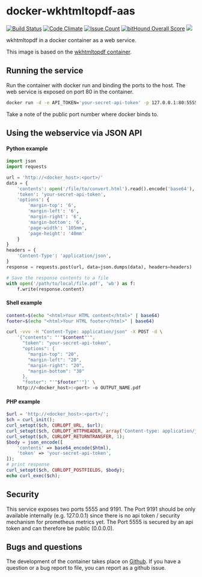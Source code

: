 # docker-wkhtmltopdf-aas 
[![Build Status](https://travis-ci.org/Traum-Ferienwohnungen/docker-wkhtmltopdf-aas.svg?branch=master)](https://travis-ci.org/Traum-Ferienwohnungen/docker-wkhtmltopdf-aas)
[![Code Climate](https://codeclimate.com/github/Traum-Ferienwohnungen/docker-wkhtmltopdf-aas/badges/gpa.svg)](https://codeclimate.com/github/Traum-Ferienwohnungen/docker-wkhtmltopdf-aas)
[![Issue Count](https://codeclimate.com/github/Traum-Ferienwohnungen/docker-wkhtmltopdf-aas/badges/issue_count.svg)](https://codeclimate.com/github/Traum-Ferienwohnungen/docker-wkhtmltopdf-aas)
[![bitHound Overall Score](https://www.bithound.io/github/Traum-Ferienwohnungen/docker-wkhtmltopdf-aas/badges/score.svg)](https://www.bithound.io/github/Traum-Ferienwohnungen/docker-wkhtmltopdf-aas)
[![](https://images.microbadger.com/badges/image/traumfewo/docker-wkhtmltopdf-aas.svg)](http://microbadger.com/images/traumfewo/docker-wkhtmltopdf-aas)

wkhtmltopdf in a docker container as a web service.

This image is based on the 
[wkhtmltopdf container](https://hub.docker.com/r/traumfewo/docker-wkhtmltopdf).

## Running the service

Run the container with docker run and binding the ports to the host.
The web service is exposed on port 80 in the container.

```sh
docker run -d -e API_TOKEN='your-secret-api-token' -p 127.0.0.1:80:5555
```

Take a note of the public port number where docker binds to.

## Using the webservice via JSON API
#### Python example

```python
import json
import requests

url = 'http://<docker_host>:<port>/'
data = {
    'contents': open('/file/to/convert.html').read().encode('base64'),
    'token': 'your-secret-api-token',
    'options': {
        'margin-top': '6', 
        'margin-left': '6', 
        'margin-right': '6', 
        'margin-bottom': '6', 
        'page-width': '105mm', 
        'page-height': '40mm'
    }
}
headers = {
    'Content-Type': 'application/json',
}
response = requests.post(url, data=json.dumps(data), headers=headers)

# Save the response contents to a file
with open('/path/to/local/file.pdf', 'wb') as f:
    f.write(response.content)
```

#### Shell example
```bash
content=$(echo "<html>Your HTML content</html>" | base64)
footer=$(echo "<html>Your HTML footer</html>" | base64)

curl -vvv -H "Content-Type: application/json" -X POST -d \
    '{"contents": "'"$content"'",
      "token": "your-secret-api-token",
      "options": {
        "margin-top": "20",
        "margin-left": "20",
        "margin-right": "20",
        "margin-bottom": "30"
      },
      "footer": "'"$footer"'"}' \
    http://<docker_host>:<port> -o OUTPUT_NAME.pdf
```
#### PHP example
```php
$url = 'http://<docker_host>:<port>/';
$ch = curl_init();
curl_setopt($ch, CURLOPT_URL, $url);
curl_setopt($ch, CURLOPT_HTTPHEADER, array('Content-type: application/json'));
curl_setopt($ch, CURLOPT_RETURNTRANSFER, 1);
$body = json_encode([
    'contents' => base64_encode($html),
    'token' => 'your-secret-api-token',
]);
# print response
curl_setopt($ch, CURLOPT_POSTFIELDS, $body);
echo curl_exec($ch);

```

## Security

This service exposes two ports 5555 and 9191. The Port 9191 should be only available internally (e.g. 127.0.0.1) since there is no api token / security mechanism for prometheus metrics yet. The Port 5555 is secured by an api token and can therefore be public (0.0.0.0).

## Bugs and questions

The development of the container takes place on 
[Github](https://github.com/Traum-Ferienwohnungen/docker-wkhtmltopdf-aas). If you
have a question or a bug report to file, you can report as a github issue.
